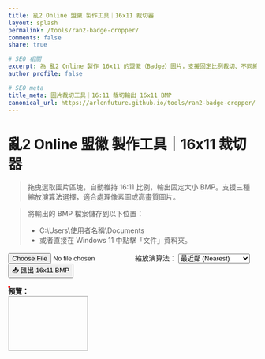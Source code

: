 ```yaml
---
title: 亂2 Online 盟徽 製作工具｜16x11 裁切器
layout: splash
permalink: /tools/ran2-badge-cropper/
comments: false
share: true

# SEO 相關
excerpt: 為 亂2 Online 製作 16x11 的盟徽（Badge）圖片，支援固定比例裁切、不同縮放演算法與 BMP 匯出。
author_profile: false

# SEO meta
title_meta: 圖片裁切工具｜16:11 裁切輸出 16x11 BMP
canonical_url: https://arlenfuture.github.io/tools/ran2-badge-cropper/
---
```


# 亂2 Online 盟徽 製作工具｜16x11 裁切器

> 拖曳選取圖片區塊，自動維持 16:11 比例，輸出固定大小 BMP。支援三種縮放演算法選擇，適合處理像素圖或高畫質圖片。

> 將輸出的 BMP 檔案儲存到以下位置：
> - C:\Users\使用者名稱\Documents
> - 或者直接在 Windows 11 中點擊「文件」資料夾。

<style>
#canvas-container {
  position: relative;
  max-width: 100%;
  margin: 1rem 0;
}
canvas, #crop-area {
  max-width: 100%;
  touch-action: none;
}
#crop-area {
  position: absolute;
  border: 2px dashed #f00;
  resize: both;
  overflow: hidden;
}
.toolbox {
  margin: 1rem 0;
}
</style>

<div class="toolbox">
  <input type="file" id="fileInput" accept="image/*">
  <label for="scaleType">縮放演算法：</label>
  <select id="scaleType">
    <option value="nearest">最近鄰 (Nearest)</option>
    <option value="bilinear">雙線性 (Bilinear)</option>
    <option value="bicubic">模擬雙三次 (Bicubic)</option>
  </select>
  <button onclick="exportImage()">📥 匯出 16x11 BMP</button>
</div>

<div id="canvas-container">
  <canvas id="sourceCanvas"></canvas>
  <div id="crop-area"></div>
</div>

<div style="margin-top: 1rem;">
  <strong>預覽：</strong>
  <br>
  <img id="previewImage" width="160" height="110" style="image-rendering: pixelated; border: 1px solid #ccc;">
</div>

<script>
const fileInput = document.getElementById("fileInput");
const canvas = document.getElementById("sourceCanvas");
const ctx = canvas.getContext("2d");
const cropArea = document.getElementById("crop-area");
const scaleType = document.getElementById("scaleType");
const previewImage = document.getElementById("previewImage");
let img = null;

fileInput.addEventListener("change", (e) => {
  const file = e.target.files[0];
  if (!file) return;
  const reader = new FileReader();
  reader.onload = function(evt) {
    img = new Image();
    img.onload = () => {
      canvas.width = img.width;
      canvas.height = img.height;
      ctx.drawImage(img, 0, 0);
      cropArea.style.width = "160px";
      cropArea.style.height = "110px";
      cropArea.style.left = "10px";
      cropArea.style.top = "10px";
      updatePreview();
    }
    img.src = evt.target.result;
  }
  reader.readAsDataURL(file);
});

// 拖曳裁切框，限制範圍
let isDragging = false;
let dragOffsetX, dragOffsetY;

cropArea.addEventListener("mousedown", (e) => {
  if (e.target === cropArea) {
    isDragging = true;
    dragOffsetX = e.offsetX;
    dragOffsetY = e.offsetY;
  }
});
document.addEventListener("mouseup", () => {
  if (isDragging) updatePreview();
  isDragging = false;
});
document.addEventListener("mousemove", (e) => {
  if (!isDragging) return;
  const rect = canvas.getBoundingClientRect();
  const cropRect = cropArea.getBoundingClientRect();
  const containerRect = document.getElementById("canvas-container").getBoundingClientRect();

  let newLeft = e.clientX - rect.left - dragOffsetX;
  let newTop = e.clientY - rect.top - dragOffsetY;

  const maxLeft = canvas.width - cropArea.offsetWidth;
  const maxTop = canvas.height - cropArea.offsetHeight;

  newLeft = Math.max(0, Math.min(newLeft, canvas.width - cropArea.offsetWidth));
  newTop = Math.max(0, Math.min(newTop, canvas.height - cropArea.offsetHeight));

  cropArea.style.left = `${newLeft}px`;
  cropArea.style.top = `${newTop}px`;
});

// 調整大小，維持比例與限制範圍
new ResizeObserver(() => {
  const width = cropArea.offsetWidth;
  const newHeight = Math.round(width * 11 / 16);
  cropArea.style.height = `${newHeight}px`;

  // 限制不要超出 canvas
  const left = cropArea.offsetLeft;
  const top = cropArea.offsetTop;
  const maxWidth = canvas.width - left;
  const maxHeight = canvas.height - top;

  if (width > maxWidth) {
    cropArea.style.width = `${maxWidth}px`;
    cropArea.style.height = `${Math.round(maxWidth * 11 / 16)}px`;
  }
  if (newHeight > maxHeight) {
    const limitedHeight = maxHeight;
    const limitedWidth = Math.round(limitedHeight * 16 / 11);
    cropArea.style.height = `${limitedHeight}px`;
    cropArea.style.width = `${limitedWidth}px`;
  }

  updatePreview();
}).observe(cropArea);

// 預覽更新
function updatePreview() {
  if (!img) return;
  const rect = cropArea.getBoundingClientRect();
  const canvasRect = canvas.getBoundingClientRect();
  const scaleX = img.width / canvasRect.width;
  const scaleY = img.height / canvasRect.height;
  const sx = (rect.left - canvasRect.left) * scaleX;
  const sy = (rect.top - canvasRect.top) * scaleY;
  const sw = cropArea.offsetWidth * scaleX;
  const sh = cropArea.offsetHeight * scaleY;

  const output = document.createElement("canvas");
  output.width = 16;
  output.height = 11;
  const outCtx = output.getContext("2d");

  if (scaleType.value === "nearest") {
    outCtx.imageSmoothingEnabled = false;
    outCtx.drawImage(canvas, sx, sy, sw, sh, 0, 0, 16, 11);
  } else if (scaleType.value === "bilinear") {
    drawBilinear(canvas, sx, sy, sw, sh, output, 16, 11);
  } else {
    drawBicubic(canvas, sx, sy, sw, sh, output, 16, 11);
  }

  previewImage.src = output.toDataURL();
}

// 匯出下載 BMP 格式
function exportImage() {
  if (!previewImage.src) return alert("請先上傳圖片並裁切");

  // 建立一個新的 canvas 將 previewImage 畫上去
  const outputCanvas = document.createElement("canvas");
  outputCanvas.width = 16;
  outputCanvas.height = 11;
  const outCtx = outputCanvas.getContext("2d");

  const tempImage = new Image();
  tempImage.onload = function () {
    outCtx.drawImage(tempImage, 0, 0, 16, 11);
    outputCanvas.toBlob((blob) => {
      const link = document.createElement("a");
      link.download = "output.bmp";  // 確保為 .bmp
      link.href = URL.createObjectURL(blob);
      link.click();
    }, "image/bmp");
  };
  tempImage.src = previewImage.src;
}


// 補充演算法
function drawBilinear(source, sx, sy, sw, sh, destCanvas, dw, dh) {
  const src = source.getContext("2d").getImageData(sx, sy, sw, sh);
  const dest = destCanvas.getContext("2d");
  const out = dest.createImageData(dw, dh);
  for (let y = 0; y < dh; y++) {
    for (let x = 0; x < dw; x++) {
      const gx = x / dw * (sw - 1);
      const gy = y / dh * (sh - 1);
      const x0 = Math.floor(gx), y0 = Math.floor(gy);
      const x1 = Math.min(x0 + 1, sw - 1);
      const y1 = Math.min(y0 + 1, sh - 1);
      const dx = gx - x0;
      const dy = gy - y0;
      const c00 = getRGBA(src, x0, y0);
      const c10 = getRGBA(src, x1, y0);
      const c01 = getRGBA(src, x0, y1);
      const c11 = getRGBA(src, x1, y1);
      const c = c00.map((_, i) =>
        (1 - dx) * (1 - dy) * c00[i] +
        dx * (1 - dy) * c10[i] +
        (1 - dx) * dy * c01[i] +
        dx * dy * c11[i]
      );
      setRGBA(out, x, y, c);
    }
  }
  dest.putImageData(out, 0, 0);
}

function drawBicubic(source, sx, sy, sw, sh, destCanvas, dw, dh) {
  const src = source.getContext("2d").getImageData(sx, sy, sw, sh);
  const dest = destCanvas.getContext("2d");
  const out = dest.createImageData(dw, dh);
  for (let y = 0; y < dh; y++) {
    for (let x = 0; x < dw; x++) {
      const gx = x / dw * (sw - 1);
      const gy = y / dh * (sh - 1);
      const x1 = Math.floor(gx);
      const y1 = Math.floor(gy);
      const c = [0, 0, 0, 0];
      for (let m = -1; m <= 2; m++) {
        for (let n = -1; n <= 2; n++) {
          const px = Math.min(Math.max(x1 + m, 0), sw - 1);
          const py = Math.min(Math.max(y1 + n, 0), sh - 1);
          const weight = bicubicKernel(gx - px) * bicubicKernel(gy - py);
          const color = getRGBA(src, px, py);
          for (let i = 0; i < 4; i++) c[i] += color[i] * weight;
        }
      }
      setRGBA(out, x, y, c.map(v => Math.max(0, Math.min(255, v))));
    }
  }
  dest.putImageData(out, 0, 0);
}

function getRGBA(imageData, x, y) {
  const i = (Math.floor(y) * imageData.width + Math.floor(x)) * 4;
  return imageData.data.slice(i, i + 4);
}

function setRGBA(imageData, x, y, rgba) {
  const i = (y * imageData.width + x) * 4;
  rgba.forEach((v, j) => imageData.data[i + j] = v);
}

function bicubicKernel(x) {
  x = Math.abs(x);
  if (x <= 1) return (1.5 * x - 2.5) * x * x + 1;
  if (x < 2) return ((-0.5 * x + 2.5) * x - 4) * x + 2;
  return 0;
}
</script>
